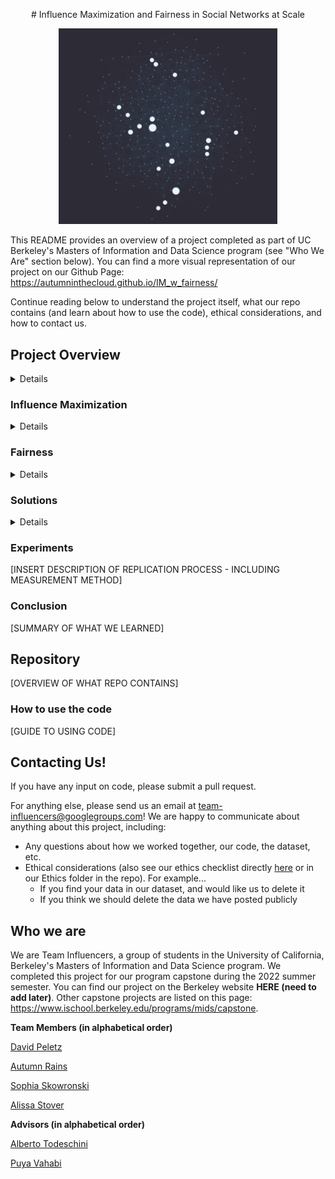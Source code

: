 <p align=center>
# Influence Maximization and Fairness in Social Networks at Scale
</p>

<p align=center>
<img width=350 src="images/test_influencers.gif" />
</p>

This README provides an overview of a project completed as part of UC Berkeley's Masters of Information and Data Science program (see "Who We Are" section below). You can find a more visual representation of our project on our Github Page: https://autumninthecloud.github.io/IM_w_fairness/ 

Continue reading below to understand the project itself, what our repo contains (and learn about how to use the code), ethical considerations, and how to contact us.

## Project Overview

<details>

In 2009, Sina Weibo – a Twitter-like platform in China – had over a million users who retweeted over 20 million messages. Most of these originated with a few “influential” users, whose original messages were retweeted many times. In the Sina Weibo network, each **node** represents a user and each **edge** represents a retweet. 

Some influencers start huge chains of retweeting, where their message is retweeted over an over. This is called a **cascade**. The largest cascade in this Sina Weibo network is over 50,000 retweets long. 

What if we have a message we want to share widely on Sina Weibo? How might we find the right influencers, who will be able to start these large cascades and share that message with the most people? This problem could apply to any kind of message, like an ad about a product we want to sell, a call for donations for a cause, or important information many people should know, like information about the COVID-19 vaccine.

**Influence maximization** algorithms solve this problem. More formally, an IM algorithm finds the set of *k* influencers that maximize information spread in the network. 

Some influencers share information with many different people, who might represent a diversity of genders, classes, races, ethnicities, et cetera. Others might share information just as widely, but only with a certain group. 

If the *cascade distribution* for a given attribute looks similar to that of the *broader network*, we might think of this as **"fair"** information spread. This concept of fairness is similar to what some might recognize as **"demographic parity"**.

**Our project updates influence maximization to find the most fair and impactful influencers.**

</details>

### Influence Maximization

<details>

[INSERT MORE IN-DEPTH EXPLANATION OF IM]

</details>

### Fairness 

<details>

[INSERT MORE IN-DEPTH EXPLANATION OF FAIRNESS]

</details>

### Solutions 

<details>

[INSERT EXPLANATION OF FPS/FAC]

</details>

### Experiments

</details>

[INSERT DESCRIPTION OF REPLICATION PROCESS - INCLUDING MEASUREMENT METHOD]

</details>

### Conclusion 

</details>

[SUMMARY OF WHAT WE LEARNED]

</details>

## Repository 

[OVERVIEW OF WHAT REPO CONTAINS]

### How to use the code 

[GUIDE TO USING CODE]

## Contacting Us! 

If you have any input on code, please submit a pull request. 

For anything else, please send us an email at team-influencers@googlegroups.com! We are happy to communicate about anything about this project, including:

* Any questions about how we worked together, our code, the dataset, etc.
* Ethical considerations (also see our ethics checklist directly [here](https://github.com/autumninthecloud/IM_w_fairness/blob/main/Ethics/ETHICS.md) or in our Ethics folder in the repo). For example...
  * If you find your data in our dataset, and would like us to delete it
  * If you think we should delete the data we have posted publicly 

## Who we are

We are Team Influencers, a group of students in the University of California, Berkeley's Masters of Information and Data Science program. We completed this project for our program capstone during the 2022 summer semester. You can find our project on the Berkeley website **HERE (need to add later)**. Other capstone projects are listed on this page: https://www.ischool.berkeley.edu/programs/mids/capstone. 

**Team Members (in alphabetical order)** 

[David Peletz](https://www.linkedin.com/in/david-peletz/)

[Autumn Rains](https://www.linkedin.com/in/autumninthecloud/)

[Sophia Skowronski](https://www.linkedin.com/in/sophiaskowronski/)

[Alissa Stover](https://www.linkedin.com/in/alissa-stover/)

**Advisors (in alphabetical order)**

[Alberto Todeschini](https://www.ischool.berkeley.edu/people/alberto-todeschini)

[Puya Vahabi](https://www.ischool.berkeley.edu/people/puya-h-vahabi)

